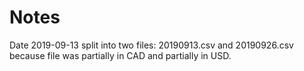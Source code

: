 # Notes

Date 2019-09-13 split into two files: 20190913.csv and 20190926.csv
because file was partially in CAD and partially in USD.
